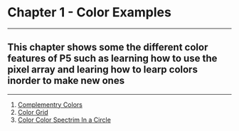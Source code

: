# Chapter 1 - Color Examples
---
## This chapter shows some the different color features of P5 such as learning how to use the pixel array and learing how to learp colors inorder to make new ones
---

1. [Complementry Colors](https://sb1994.github.io/Creative_Code_Portfolio/Chapter_1_Color/01_complementary_colors/index.html)
2. [Color Grid](https://sb1994.github.io/Creative_Code_Portfolio/Chapter_1_Color/02_color_grid/index.html)
2. [Color Color Spectrim In a Circle](https://sb1994.github.io/Creative_Code_Portfolio/Chapter_1_Color/03_color_spectrim_circle/index.html)
